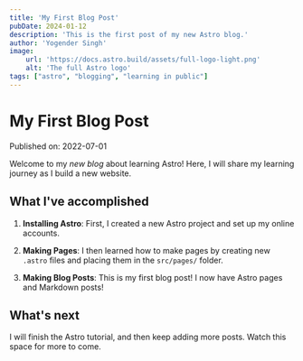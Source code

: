 ```yaml
---
title: 'My First Blog Post'
pubDate: 2024-01-12
description: 'This is the first post of my new Astro blog.'
author: 'Yogender Singh'
image:
    url: 'https://docs.astro.build/assets/full-logo-light.png'
    alt: 'The full Astro logo'
tags: ["astro", "blogging", "learning in public"]
---
```

# My First Blog Post

Published on: 2022-07-01

Welcome to my _new blog_ about learning Astro! Here, I will share my learning journey as I build a new website.

## What I've accomplished

1. **Installing Astro**: First, I created a new Astro project and set up my online accounts.

2. **Making Pages**: I then learned how to make pages by creating new `.astro` files and placing them in the `src/pages/` folder.

3. **Making Blog Posts**: This is my first blog post! I now have Astro pages and Markdown posts!

## What's next

I will finish the Astro tutorial, and then keep adding more posts. Watch this space for more to come.